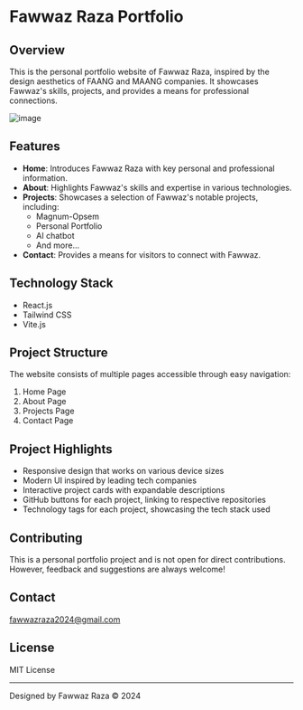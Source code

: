 # Fawwaz Raza Portfolio

## Overview

This is the personal portfolio website of Fawwaz Raza, inspired by the design aesthetics of FAANG and MAANG companies. It showcases Fawwaz's skills, projects, and provides a means for professional connections.

![image](https://github.com/user-attachments/assets/8b4e4d4e-c7e8-471f-8313-f99328ca394c)

## Features

- **Home**: Introduces Fawwaz Raza with key personal and professional information.
- **About**: Highlights Fawwaz's skills and expertise in various technologies.
- **Projects**: Showcases a selection of Fawwaz's notable projects, including:
  - Magnum-Opsem
  - Personal Portfolio
  - AI chatbot
  - And more...
- **Contact**: Provides a means for visitors to connect with Fawwaz.

## Technology Stack

- React.js
- Tailwind CSS
- Vite.js 

## Project Structure

The website consists of multiple pages accessible through easy navigation:

1. Home Page
2. About Page
3. Projects Page
4. Contact Page

## Project Highlights

- Responsive design that works on various device sizes
- Modern UI inspired by leading tech companies
- Interactive project cards with expandable descriptions
- GitHub buttons for each project, linking to respective repositories
- Technology tags for each project, showcasing the tech stack used

## Contributing

This is a personal portfolio project and is not open for direct contributions. However, feedback and suggestions are always welcome!

## Contact

fawwazraza2024@gmail.com

## License

MIT License

---

Designed by Fawwaz Raza © 2024
